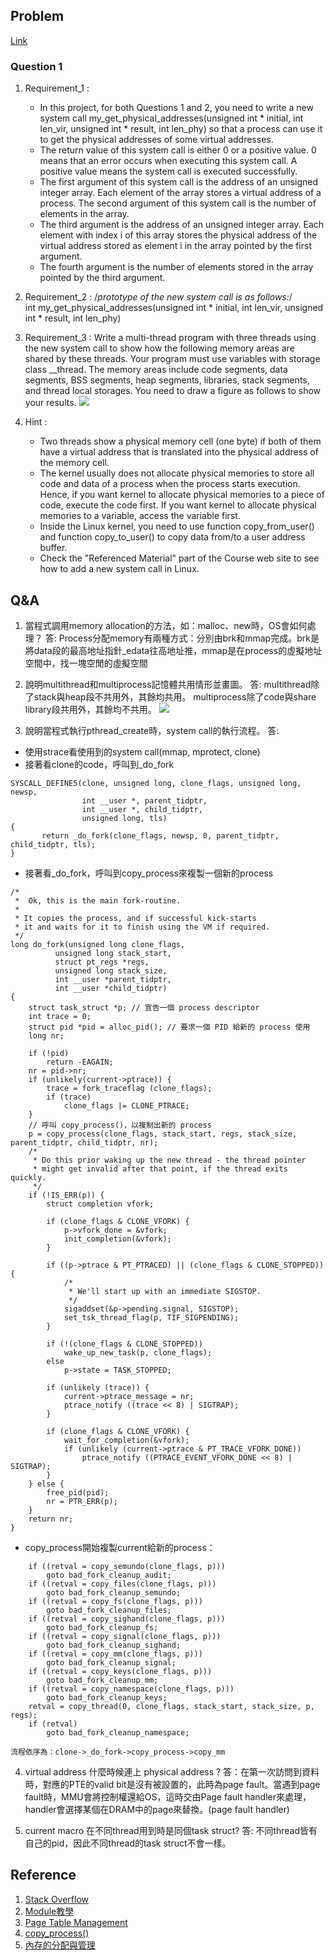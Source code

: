 ## Problem
[Link](https://staff.csie.ncu.edu.tw/hsufh/COURSES/FALL2021/linux_project_2.html)
### Question 1
1. Requirement_1 : 
	* In this project, for both Questions 1 and 2, you need to write a new system call my_get_physical_addresses(unsigned int * initial, int len_vir, unsigned int * result, int len_phy) so that a process can use it to get the physical addresses of some virtual addresses.
	* The return value of this system call is either 0 or a positive value. 0 means that an error occurs when executing this system call. A positive value means the system call is executed successfully.
	* The first argument of this system call is the address of an unsigned integer array. Each element of the array stores a virtual address of a process.
The second argument of this system call is the number of elements in the array.
	* The third argument is the address of an unsigned integer array. Each element with index i of this array stores the physical address of the virtual address stored as element i in the array pointed by the first argument.
	* The fourth argument is the number of elements stored in the array pointed by the third argument.
	
2. Requirement_2 : 
/*prototype of the new system call is as follows:*/     
int my_get_physical_addresses(unsigned int * initial, int len_vir, unsigned int * result, int len_phy)

3. Requirement_3 :
Write a multi-thread program with three threads using the new system call to show how the following memory areas are shared by these threads. Your program must use variables with storage class __thread. The memory areas include code segments, data segments, BSS segments, heap segments, libraries, stack segments, and thread local storages. You need to draw a figure as follows to show your results.
![](https://img.cntofu.com/book/note/linux_system/images/thread-stack.png)

4. Hint : 
	* Two threads show a physical memory cell (one byte) if both of them have a virtual address that is translated into the physical address of the memory cell.
	* The kernel usually does not allocate physical memories to store all code and data of a process when the process starts execution. Hence, if you want kernel to allocate physical memories to a piece of code, execute the code first. If you want kernel to allocate physical memories to a variable, access the variable first.
	* Inside the Linux kernel, you need to use function copy_from_user() and function copy_to_user() to copy data from/to a user address buffer.
	* Check the "Referenced Material" part of the Course web site to see how to add a new system call in Linux.

## Q&A
1. 當程式調用memory allocation的方法，如：malloc、new時，OS會如何處理？
答: Process分配memory有兩種方式：分別由brk和mmap完成。brk是將data段的最高地址指針_edata往高地址推，mmap是在process的虛擬地址空間中，找一塊空閒的虛擬空間
2. 說明multithread和multiprocess記憶體共用情形並畫圖。
答: multithread除了stack與heap段不共用外，其餘均共用。 multiprocess除了code與share library段共用外，其餘均不共用。
![](https://i.imgur.com/DX8u3Up.jpg)


3. 說明當程式執行pthread_create時，system call的執行流程。
答: 
* 使用strace看使用到的system call(mmap, mprotect, clone)
* 接著看clone的code，呼叫到_do_fork
```
SYSCALL_DEFINE5(clone, unsigned long, clone_flags, unsigned long, newsp,
                int __user *, parent_tidptr,
                int __user *, child_tidptr,                                                                                          
                unsigned long, tls)         
{                
       return _do_fork(clone_flags, newsp, 0, parent_tidptr, child_tidptr, tls);
}      
```
* 接著看_do_fork，呼叫到copy_process來複製一個新的process
```
/*
 *  Ok, this is the main fork-routine.
 *
 * It copies the process, and if successful kick-starts
 * it and waits for it to finish using the VM if required.
 */
long do_fork(unsigned long clone_flags,
	      unsigned long stack_start,
	      struct pt_regs *regs,
	      unsigned long stack_size,
	      int __user *parent_tidptr,
	      int __user *child_tidptr)
{
	struct task_struct *p; // 宣告一個 process descriptor
	int trace = 0;
	struct pid *pid = alloc_pid(); // 要求一個 PID 給新的 process 使用
	long nr;

	if (!pid)
		return -EAGAIN;
	nr = pid->nr;
	if (unlikely(current->ptrace)) {
		trace = fork_traceflag (clone_flags);
		if (trace)
			clone_flags |= CLONE_PTRACE;
	}
	// 呼叫 copy_process()，以複制出新的 process
	p = copy_process(clone_flags, stack_start, regs, stack_size, parent_tidptr, child_tidptr, nr);
	/*
	 * Do this prior waking up the new thread - the thread pointer
	 * might get invalid after that point, if the thread exits quickly.
	 */
	if (!IS_ERR(p)) {
		struct completion vfork;

		if (clone_flags & CLONE_VFORK) {
			p->vfork_done = &vfork;
			init_completion(&vfork);
		}

		if ((p->ptrace & PT_PTRACED) || (clone_flags & CLONE_STOPPED)) {
			/*
			 * We'll start up with an immediate SIGSTOP.
			 */
			sigaddset(&p->pending.signal, SIGSTOP);
			set_tsk_thread_flag(p, TIF_SIGPENDING);
		}

		if (!(clone_flags & CLONE_STOPPED))
			wake_up_new_task(p, clone_flags);
		else
			p->state = TASK_STOPPED;

		if (unlikely (trace)) {
			current->ptrace_message = nr;
			ptrace_notify ((trace << 8) | SIGTRAP);
		}

		if (clone_flags & CLONE_VFORK) {
			wait_for_completion(&vfork);
			if (unlikely (current->ptrace & PT_TRACE_VFORK_DONE))
				ptrace_notify ((PTRACE_EVENT_VFORK_DONE << 8) | SIGTRAP);
		}
	} else {
		free_pid(pid);
		nr = PTR_ERR(p);
	}
	return nr;
}
```
* copy_process開始複製current給新的process：
```
	if ((retval = copy_semundo(clone_flags, p)))
		goto bad_fork_cleanup_audit;
	if ((retval = copy_files(clone_flags, p)))
		goto bad_fork_cleanup_semundo;
	if ((retval = copy_fs(clone_flags, p)))
		goto bad_fork_cleanup_files;
	if ((retval = copy_sighand(clone_flags, p)))
		goto bad_fork_cleanup_fs;
	if ((retval = copy_signal(clone_flags, p)))
		goto bad_fork_cleanup_sighand;
	if ((retval = copy_mm(clone_flags, p)))
		goto bad_fork_cleanup_signal;
	if ((retval = copy_keys(clone_flags, p)))
		goto bad_fork_cleanup_mm;
	if ((retval = copy_namespace(clone_flags, p)))
		goto bad_fork_cleanup_keys;
	retval = copy_thread(0, clone_flags, stack_start, stack_size, p, regs);
	if (retval)
		goto bad_fork_cleanup_namespace;
```
    流程依序為：clone->_do_fork->copy_process->copy_mm
4. virtual address 什麼時候連上 physical address ?
答：在第一次訪問到資料時，對應的PTE的valid bit是沒有被設置的，此時為page fault。當遇到page fault時，MMU會將控制權還給OS，這時交由Page fault handler來處理，handler會選擇某個在DRAM中的page來替換。(page fault handler)

5. current macro 在不同thread用到時是同個task struct?
答: 不同thread皆有自己的pid，因此不同thread的task struct不會一樣。



## Reference

1. [Stack Overflow](https://stackoverflow.com/questions/41090469/linux-kernel-how-to-get-physical-address-memory-management?fbclid=IwAR1hAHO4eZy7BhUIFCfVxtTsBkP5njKV31jj7kRU1p10Y3mqefzmfLFiOic)
2. [Module教學](https://jerrynest.io/how-to-write-a-linux-kernel-module/)
3. [Page Table Management](https://www.kernel.org/doc/gorman/html/understand/understand006.html?fbclid=IwAR3gGfrQmiSeGSsTO2b_0cHaneq1TVs-lnjimZLG2MaTojJM-25CCHQG8ZU)
4. [copy_process()](https://www.jollen.org/blog/2007/01/process_creation_5_copy_process.html?fbclid=IwAR0Hrlti9YLluxAwbRxj9DMzpytCN_GSAPQB2YHMKH1EtGLWrsEFjH6vGeA)
5. [內存的分配與管理](https://codertw.com/%E7%A8%8B%E5%BC%8F%E8%AA%9E%E8%A8%80/676150/)
